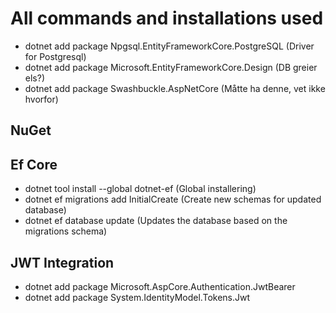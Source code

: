 # All commands and installations used

- dotnet add package Npgsql.EntityFrameworkCore.PostgreSQL (Driver for Postgresql)
- dotnet add package Microsoft.EntityFrameworkCore.Design (DB greier els?)
- dotnet add package Swashbuckle.AspNetCore (Måtte ha denne, vet ikke hvorfor)

## NuGet

## Ef Core

- dotnet tool install --global dotnet-ef (Global installering)
- dotnet ef migrations add InitialCreate (Create new schemas for updated database)
- dotnet ef database update (Updates the database based on the migrations schema)

## JWT Integration

- dotnet add package Microsoft.AspCore.Authentication.JwtBearer
- dotnet add package System.IdentityModel.Tokens.Jwt
